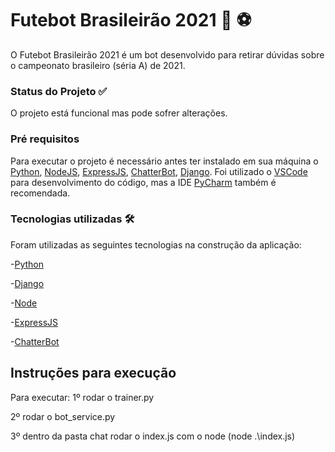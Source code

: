 # Futebot Brasileirão 2021 :speech_balloon: :soccer:
O Futebot Brasileirão 2021 é um bot desenvolvido para retirar dúvidas sobre o campeonato brasileiro (séria A) de 2021.

### Status do Projeto :white_check_mark:
O projeto está funcional mas pode sofrer alterações. 

### Pré requisitos
Para executar o projeto é necessário antes ter instalado em sua máquina o [Python](https://www.python.org/), [NodeJS](https://nodejs.org/en/), [ExpressJS](https://expressjs.com/pt-br/), [ChatterBot](https://chatterbot.readthedocs.io/en/stable/), [Django](https://www.djangoproject.com/). Foi utilizado o [VSCode](https://code.visualstudio.com/) para desenvolvimento do código, mas a IDE [PyCharm](https://www.jetbrains.com/pt-br/pycharm/download/) também é recomendada.


### Tecnologias utilizadas :hammer_and_wrench:
Foram utilizadas as seguintes tecnologias na construção da aplicação:

-[Python](https://www.python.org/)

-[Django](https://www.djangoproject.com/)

-[Node](https://nodejs.org/en/)

-[ExpressJS](https://expressjs.com/pt-br/)

-[ChatterBot](https://chatterbot.readthedocs.io/en/stable/)


## Instruções para execução
Para executar:
1º rodar o trainer.py

2º rodar o bot_service.py

3º dentro da pasta chat rodar o index.js com o node (node .\index.js)
